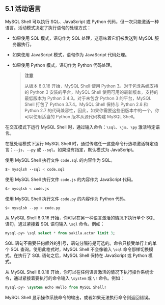 ## 5.1 活动语言

MySQL Shell 可以执行 SQL、JavaScript 或 Python 代码，但一次只能激活一种语言。活动模式决定了执行语句的处理方式：

- 如果使用 SQL 模式，语句作为 SQL 处理，这意味着它们被发送到 MySQL 服务器执行。

- 如果使用 JavaScript 模式，语句作为 JavaScript 代码处理。

- 如果使用 Python 模式，语句作为 Python 代码处理。

  > **注意**
  >
  > 从版本 8.0.18 开始，MySQL Shell 使用 Python 3。对于包含系统支持的 Python 3 安装的平台，MySQL Shell 使用可用的最新版本，支持的最低版本为 Python 3.4.3。对于未包含 Python 3 的平台，MySQL Shell 打包了 Python 3.7.4。MySQL Shell 保持与 Python 2.6 和 Python 2.7 的代码兼容性，因此，如果你需要这些旧版本中的一个，你可以使用适当的 Python 版本从源代码构建 MySQL Shell。

在交互模式下运行 MySQL Shell 时，通过输入命令：`\sql`、`\js`、`\py` 激活特定语言。

在批处理模式下运行 MySQL Shell 时，通过传递任一这些命令行选项激活特定语言：`--js`、`--py` 或 `--sql`。如果没有指定，默认模式为 JavaScript。

使用 MySQL Shell 执行文件 `code.sql` 的内容作为 SQL。

```bash
$> mysqlsh --sql < code.sql
```

使用 MySQL Shell 执行文件 `code.js` 的内容作为 JavaScript 代码。

```bash
$> mysqlsh < code.js
```

使用 MySQL Shell 执行文件 `code.py` 的内容作为 Python 代码。

```bash
$> mysqlsh --py < code.py
```

从 MySQL Shell 8.0.16 开始，你可以在另一种语言激活的情况下执行单个 SQL 语句，通过紧接着 SQL 语句输入 `\sql` 命令。例如：

```sql
mysql-py> \sql select * from sakila.actor limit 3;
```

SQL 语句不需要任何额外的引号，语句分隔符是可选的。命令只接受单行上的单个 SQL 查询。使用此格式时，MySQL Shell 不会像输入 `\sql` 命令那样切换模式。在执行了 SQL 语句之后，MySQL Shell 保持在 JavaScript 或 Python 模式。

从 MySQL Shell 8.0.18 开始，你可以在任何语言激活的情况下执行操作系统命令，通过紧接着要执行的命令输入 `\system` 或 `\!` 命令。例如：

```sql
mysql-py> \system echo Hello from MySQL Shell!
```

MySQL Shell 显示操作系统命令的输出，或者如果无法执行命令则返回错误。